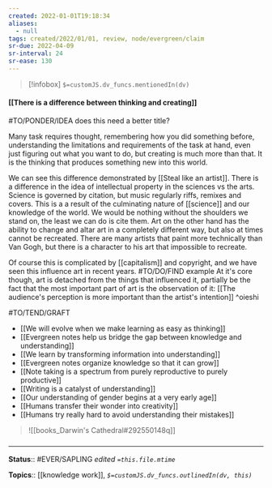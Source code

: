 ```yaml
---
created: 2022-01-01T19:18:34 
aliases:
  - null
tags: created/2022/01/01, review, node/evergreen/claim
sr-due: 2022-04-09
sr-interval: 24
sr-ease: 130
---
```

> [!infobox]
`$=customJS.dv_funcs.mentionedIn(dv)`

#### [[There is a difference between thinking and creating]] 

#TO/PONDER/IDEA does this need a better title?

Many task requires thought, remembering how you did something before, understanding the limitations and requirements of the task at hand, even just figuring out what you want to do, but creating is much more than that. It is the thinking that produces something new into this world.

We can see this difference demonstrated by [[Steal like an artist]]. There is a difference in the idea of intellectual property in the sciences vs the arts. Science is governed by citation, but music regularly riffs, remixes and covers. This is a a result of the culminating nature of [[science]] and our knowledge of the world. We would be nothing without the shoulders we stand on, the least we can do is cite them. Art on the other hand has the ability to change and altar art in a completely different way, but also at times cannot be recreated. There are many artists that paint more technically than Van Gogh, but there is a character to his art that impossible to recreate. 

Of course this is complicated by [[capitalism]] and copyright, and we have seen this influence art in recent years. #TO/DO/FIND example
At it's core though, art is detached from the things that influenced it, partially be the fact that the most important part of art is the observation of it: [[The audience's perception is more important than the artist's intention]] ^oieshi

#TO/TEND/GRAFT 
 - [[We will evolve when we make learning as easy as thinking]]
 - [[Evergreen notes help us bridge the gap between knowledge and understanding]]
 - [[We learn by transforming information into understanding]]
 - [[Evergreen notes organize knowledge so that it can grow]]
 - [[Note taking is a spectrum from purely reproductive to purely productive]]
 - [[Writing is a catalyst of understanding]]
 - [[Our understanding of gender begins at a very early age]]
 - [[Humans transfer their wonder into creativity]]
 - [[Humans try really hard to avoid understanding their mistakes]]

> ![[books_Darwin's Cathedral#292550148q]]

### <hr class="footnote"/>

**Status**:: #EVER/SAPLING 
*edited `=this.file.mtime`*

**Topics**:: [[knowledge work]],
*`$=customJS.dv_funcs.outlinedIn(dv, this)`*
